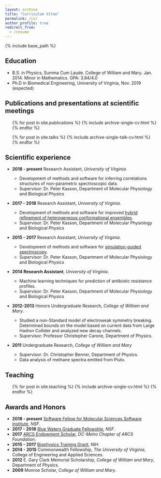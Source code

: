 ```yaml
---
layout: archive
title: "Curriculum Vitae"
permalink: /cv/
author_profile: true
redirect_from:
  - /resume
---
```


{% include base_path %}

## Education

* B.S. in Physics, Summa Cum Laude. College of William and Mary. Jan. 2014. Minor in Mathematics. GPA: 3.84/4.0
* Ph.D in Biomedical Engineering, University of Virginia, Nov. 2019 (expected)

## Publications and presentations at scientific meetings

  <ul>{% for post in site.publications %}
    {% include archive-single-cv.html %}
  {% endfor %}</ul>

  <ul>{% for post in site.talks %}
    {% include archive-single-talk-cv.html %}
  {% endfor %}</ul>

  
## Scientific experience

* __2018 - present__ Research Assistant, _University of Virginia_.
  * Development of methods and software for inferring correlations structures of non-parametric spectroscopic data.
  * Supervisor: Dr. Peter Kasson, Department of Molecular Physiology and Biological Physics

* __2017 - 2018__ Research Assistant, _University of Virginia_.
  * Development of methods and software for improved [hybrid refinement of heterogeneous conformational ensembles](https://jmhays.github.io/publication/2019-06-3-BRER).
  * Supervisor: Dr. Peter Kasson, Department of Molecular Physiology and Biological Physics

* __2015 - 2017__ Research Assistant, _University of Virginia_.
  * Development of methods and software for [simulation-guided spectroscopy](https://jmhays.github.io/publication/2018-11-05-mRMR).
  * Supervisor: Dr. Peter Kasson, Department of Molecular Physiology and Biological Physics

* __2014 Research Assistant__, _University of Virginia_.
  * Machine learning techniques for prediction of antibiotic resistance profiles.
  * Supervisor: Dr. Peter Kasson, Department of Molecular Physiology and Biological Physics

* __2012-2013__ Honors Undergraduate Research, _College of William and Mary_.
  * Studied a non-Standard model of electroweak symmetry breaking. Determined bounds on the model based on current data from Large Hadron Collider and analyzed new decay channels.
  * Supervisor: Professor Christopher Carone, Department of Physics.

* __2011__ Undergraduate Research, _College of William and Mary_
  * Supervisor: Dr. Christopher Benner, Department of Physics.
  * Data analysis of methane spectra emitted from Pluto.
  
## Teaching

  <ul>{% for post in site.teaching %}
    {% include archive-single-cv.html %}
  {% endfor %}</ul>

## Awards and Honors

* __2018 - present__ [Software Fellow for Molecular Sciences Software Institute](http://molssi.org/category/software-fellows/), _NSF_.
* __2017 - 2018__ [Blue Waters Graduate Fellowship](https://bluewaters.ncsa.illinois.edu/2017-graduate-fellows), _NSF_.
* __2017__ [ARCS Endowment Scholar](https://arcsfoundation.org/scholars/about-arcs-scholars), _DC-Metro Chapter of ARCS Foundation_.
* __2015 - 2017__ [Biophysics Training Grant](https://www.nigms.nih.gov/training/instpredoc/pages/predocdesc-molecular.aspx), _NIH_.
* __2014 - 2015__ Commonwealth Fellowship, _The University of Virginia_, College of Engineering and Applied Sciences.
* __2012__ E. Gary Clark Memorial Scholarship, _College of William and Mary_, Department of Physics.
* __2009__ Monroe Scholar, _College of William and Mary_. 
